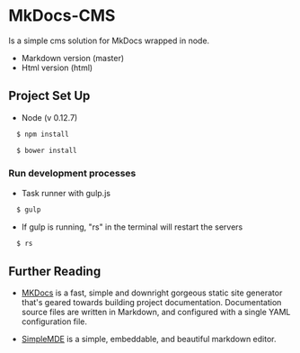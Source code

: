 # MkDocs-CMS

Is a simple cms solution for MkDocs wrapped in node.

* Markdown version (master)
* Html version (html)

## Project Set Up

  * Node (v 0.12.7)

  ```bash
    $ npm install
  ```

  ```bash
    $ bower install
  ```

### Run development processes

  * Task runner with gulp.js

  ```bash
    $ gulp
  ```

  * If gulp is running, "rs" in the terminal will restart the servers

  ```bash
    $ rs
  ```

## Further Reading
  * [MKDocs](http://www.mkdocs.org/user-guide/configuration/) is a fast, simple and downright gorgeous static site generator that's geared towards building project documentation. Documentation source files are written in Markdown, and configured with a single YAML configuration file.

  * [SimpleMDE](http://nextstepwebs.github.io/simplemde-markdown-editor/) is a simple, embeddable, and beautiful markdown editor.
